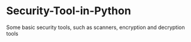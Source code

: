 # Security-Tool-in-Python
Some basic security tools, such as scanners, encryption and decryption tools
